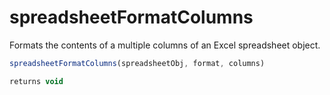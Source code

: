 # spreadsheetFormatColumns

Formats the contents of a multiple columns of an Excel spreadsheet object.

```javascript
spreadsheetFormatColumns(spreadsheetObj, format, columns)
```

```javascript
returns void
```
